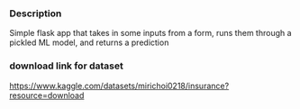 ### Description
Simple flask app that takes in some inputs from a form, runs them through a pickled ML model, and returns a prediction

### download link for dataset
https://www.kaggle.com/datasets/mirichoi0218/insurance?resource=download
